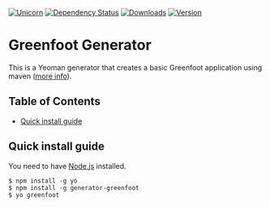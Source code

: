 [![Unicorn](https://img.shields.io/badge/unicorn-approved-ff69b4.svg?style=flat)](https://www.youtube.com/watch?v=qRC4Vk6kisY) [![Dependency Status](https://david-dm.org/lfuelling/generator-greenfoot.svg)](https://david-dm.org/lfuelling/generator-greenfoot) [![Downloads](https://img.shields.io/npm/dm/generator-greenfoot.svg)](https://img.shields.io/) [![Version](https://img.shields.io/npm/v/generator-greenfoot.svg)](https://img.shields.io/)

# Greenfoot Generator

This is a Yeoman generator that creates a basic Greenfoot application using maven ([more info](https://blog.lerk.io/making-games-with-greenfoot-without-greenfoot/)).

## Table of Contents

- [Quick install guide](#quick-install-guide)

## Quick install guide

You need to have [Node.js](https://nodejs.org) installed.

	$ npm install -g yo
	$ npm install -g generator-greenfoot
	$ yo greenfoot
